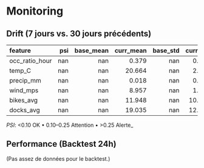 # Monitoring

## Drift (7 jours vs. 30 jours précédents)
| feature        |   psi |   base_mean |   curr_mean |   base_std |   curr_std |   n_base |   n_curr | psi_flag   |
|:---------------|------:|------------:|------------:|-----------:|-----------:|---------:|---------:|:-----------|
| occ_ratio_hour |   nan |         nan |       0.379 |        nan |      0.286 |        0 |    24081 | n/a        |
| temp_C         |   nan |         nan |      20.664 |        nan |      2.088 |        0 |    24081 | n/a        |
| precip_mm      |   nan |         nan |       0.018 |        nan |      0.052 |        0 |    24081 | n/a        |
| wind_mps       |   nan |         nan |       8.957 |        nan |      1.468 |        0 |    24081 | n/a        |
| bikes_avg      |   nan |         nan |      11.948 |        nan |     10.464 |        0 |    24081 | n/a        |
| docks_avg      |   nan |         nan |      19.035 |        nan |     12.519 |        0 |    24081 | n/a        |

_PSI_: <0.10 OK • 0.10–0.25 Attention • >0.25 Alerte_

## Performance (Backtest 24h)
(Pas assez de données pour le backtest.)
